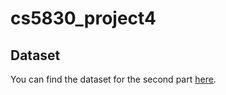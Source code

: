 # cs5830_project4
## Dataset

You can find the dataset for the second part [here](https://www.kaggle.com/datasets/bhavikjikadara/loan-status-prediction).
